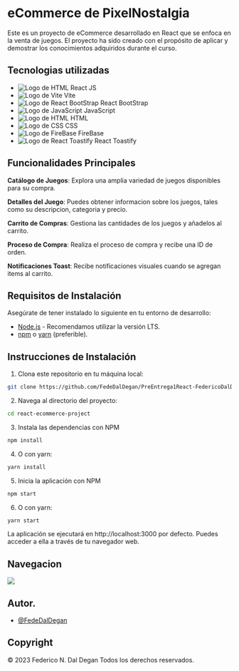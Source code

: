 # eCommerce de PixelNostalgia
Este es un proyecto de eCommerce desarrollado en React que se enfoca en la venta de juegos. El proyecto ha sido creado con el propósito de aplicar y demostrar los conocimientos adquiridos durante el curso.
## Tecnologias utilizadas
- ![Logo de HTML](https://cdn0.iconfinder.com/data/icons/logos-brands-in-colors/128/react_color-16.png) React JS 
- ![Logo de Vite]([https://www.iconarchive.com/download/i151275/simpleicons-team/simple/vite.16.png](https://icons.iconarchive.com/icons/simpleicons-team/simple/16/vite-icon.png)) Vite
- ![Logo de React BootStrap](https://cdn1.iconfinder.com/data/icons/akar-vol-1/24/bootstrap-fill-16.png) React BootStrap
- ![Logo de JavaScript](https://cdn4.iconfinder.com/data/icons/logos-and-brands/512/187_Js_logo_logos-16.png) JavaScript
- ![Logo de HTML](https://cdn1.iconfinder.com/data/icons/logotypes/32/badge-html-5-16.png) HTML
- ![Logo de CSS](https://cdn1.iconfinder.com/data/icons/logotypes/32/badge-css-3-16.png) CSS
- ![Logo de FireBase](https://cdn4.iconfinder.com/data/icons/logos-brands-5/24/firebase-16.png) FireBase
- ![Logo de React Toastify](https://cdn3.iconfinder.com/data/icons/coffee-related/64/food_bakery_toast_breakfast_bread_icon-16.png) React Toastify
## Funcionalidades Principales

**Catálogo de Juegos**: Explora una amplia variedad de juegos disponibles para su compra.

**Detalles del Juego**: Puedes obtener informacion sobre los juegos, tales como su descripcion, categoria y precio.

**Carrito de Compras**: Gestiona las cantidades de los juegos y añadelos al carrito.

**Proceso de Compra**: Realiza el proceso de compra y recibe una ID de orden.

**Notificaciones Toast**: Recibe notificaciones visuales cuando se agregan items al carrito.

## Requisitos de Instalación
Asegúrate de tener instalado lo siguiente en tu entorno de desarrollo:
- [Node.js](https://nodejs.org/es "Node.js") - Recomendamos utilizar la versión LTS.
- [npm](https://www.npmjs.com/ "npm") o [yarn](https://yarnpkg.com/ "yarn") (preferible).

## Instrucciones de Instalación
1. Clona este repositorio en tu máquina local:
```bash
git clone https://github.com/FedeDalDegan/PreEntrega1React-FedericoDalDegan
```
2. Navega al directorio del proyecto:
```bash
cd react-ecommerce-project
```
3. Instala las dependencias con NPM
```bash
npm install
```
4. O con yarn:
```bash
yarn install
```
5. Inicia la aplicación con NPM
```bash
npm start
```
6. O con yarn:
```bash
yarn start
```
La aplicación se ejecutará en http://localhost:3000 por defecto. Puedes acceder a ella a través de tu navegador web.

## Navegacion

![](https://s6.gifyu.com/images/S4rqw.gif)

## Autor.

- [@FedeDalDegan](https://github.com/FedeDalDegan)

## Copyright
&copy; 2023 Federico N. Dal Degan Todos los derechos reservados.
